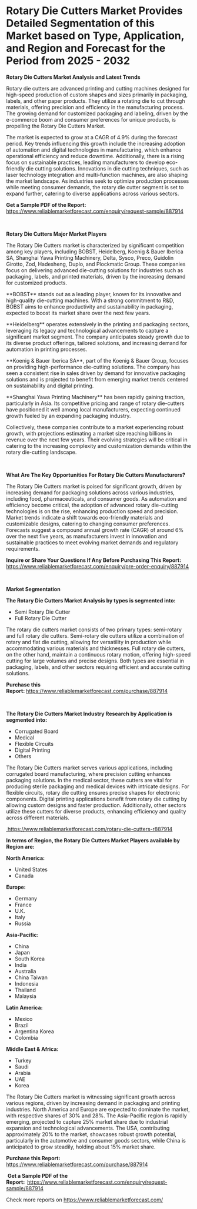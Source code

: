 <p><h1>Rotary Die Cutters Market Provides Detailed Segmentation of this Market based on Type, Application, and Region and Forecast for the Period from 2025 - 2032</h1></p><p><strong>Rotary Die Cutters Market Analysis and Latest Trends</strong></p>
<p><p>Rotary die cutters are advanced printing and cutting machines designed for high-speed production of custom shapes and sizes primarily in packaging, labels, and other paper products. They utilize a rotating die to cut through materials, offering precision and efficiency in the manufacturing process. The growing demand for customized packaging and labeling, driven by the e-commerce boom and consumer preferences for unique products, is propelling the Rotary Die Cutters Market.</p><p>The market is expected to grow at a CAGR of 4.9% during the forecast period. Key trends influencing this growth include the increasing adoption of automation and digital technologies in manufacturing, which enhance operational efficiency and reduce downtime. Additionally, there is a rising focus on sustainable practices, leading manufacturers to develop eco-friendly die cutting solutions. Innovations in die cutting techniques, such as laser technology integration and multi-function machines, are also shaping the market landscape. As industries seek to optimize production processes while meeting consumer demands, the rotary die cutter segment is set to expand further, catering to diverse applications across various sectors.</p></p>
<p><strong>Get a Sample PDF of the Report:&nbsp;</strong> <a href="https://www.reliablemarketforecast.com/enquiry/request-sample/887914?utm_campaign=1197&utm_medium=2&utm_source=Github&utm_content=ia&utm_term=09042025&utm_id=rotary-die-cutters">https://www.reliablemarketforecast.com/enquiry/request-sample/887914</a></p>
<p>&nbsp;</p>
<p><strong>Rotary Die Cutters Major Market Players</strong></p>
<p><p>The Rotary Die Cutters market is characterized by significant competition among key players, including BOBST, Heidelberg, Koenig & Bauer Iberica SA, Shanghai Yawa Printing Machinery, Delta, Sysco, Preco, Guidolin Girotto, Zod, Hadesheng, Duplo, and Plockmatic Group. These companies focus on delivering advanced die-cutting solutions for industries such as packaging, labels, and printed materials, driven by the increasing demand for customized products.</p><p>**BOBST** stands out as a leading player, known for its innovative and high-quality die-cutting machines. With a strong commitment to R&D, BOBST aims to enhance productivity and sustainability in packaging, expected to boost its market share over the next few years.</p><p>**Heidelberg** operates extensively in the printing and packaging sectors, leveraging its legacy and technological advancements to capture a significant market segment. The company anticipates steady growth due to its diverse product offerings, tailored solutions, and increasing demand for automation in printing processes.</p><p>**Koenig & Bauer Iberica SA**, part of the Koenig & Bauer Group, focuses on providing high-performance die-cutting solutions. The company has seen a consistent rise in sales driven by demand for innovative packaging solutions and is projected to benefit from emerging market trends centered on sustainability and digital printing.</p><p>**Shanghai Yawa Printing Machinery** has been rapidly gaining traction, particularly in Asia. Its competitive pricing and range of rotary die-cutters have positioned it well among local manufacturers, expecting continued growth fueled by an expanding packaging industry.</p><p>Collectively, these companies contribute to a market experiencing robust growth, with projections estimating a market size reaching billions in revenue over the next few years. Their evolving strategies will be critical in catering to the increasing complexity and customization demands within the rotary die-cutting landscape.</p></p>
<p>&nbsp;</p>
<p><strong>What Are The Key Opportunities For Rotary Die Cutters Manufacturers?</strong></p>
<p><p>The Rotary Die Cutters market is poised for significant growth, driven by increasing demand for packaging solutions across various industries, including food, pharmaceuticals, and consumer goods. As automation and efficiency become critical, the adoption of advanced rotary die-cutting technologies is on the rise, enhancing production speed and precision. Market trends indicate a shift towards eco-friendly materials and customizable designs, catering to changing consumer preferences. Forecasts suggest a compound annual growth rate (CAGR) of around 6% over the next five years, as manufacturers invest in innovation and sustainable practices to meet evolving market demands and regulatory requirements.</p></p>
<p><strong>Inquire or Share Your Questions If Any Before Purchasing This Report:</strong> <a href="https://www.reliablemarketforecast.com/enquiry/pre-order-enquiry/887914?utm_campaign=1197&utm_medium=2&utm_source=Github&utm_content=ia&utm_term=09042025&utm_id=rotary-die-cutters">https://www.reliablemarketforecast.com/enquiry/pre-order-enquiry/887914</a></p>
<p>&nbsp;</p>
<p><strong>Market Segmentation</strong></p>
<p><strong>The Rotary Die Cutters Market Analysis by types is segmented into:</strong></p>
<p><ul><li>Semi Rotary Die Cutter</li><li>Full Rotary Die Cutter</li></ul></p>
<p><p>The rotary die cutters market consists of two primary types: semi-rotary and full rotary die cutters. Semi-rotary die cutters utilize a combination of rotary and flat die cutting, allowing for versatility in production while accommodating various materials and thicknesses. Full rotary die cutters, on the other hand, maintain a continuous rotary motion, offering high-speed cutting for large volumes and precise designs. Both types are essential in packaging, labels, and other sectors requiring efficient and accurate cutting solutions.</p></p>
<p><strong>Purchase this Report:&nbsp;</strong><a href="https://www.reliablemarketforecast.com/purchase/887914?utm_campaign=1197&utm_medium=2&utm_source=Github&utm_content=ia&utm_term=09042025&utm_id=rotary-die-cutters">https://www.reliablemarketforecast.com/purchase/887914</a></p>
<p>&nbsp;</p>
<p><strong>The Rotary Die Cutters Market Industry Research by Application is segmented into:</strong></p>
<p><ul><li>Corrugated Board</li><li>Medical</li><li>Flexible Circuits</li><li>Digital Printing</li><li>Others</li></ul></p>
<p><p>The Rotary Die Cutters market serves various applications, including corrugated board manufacturing, where precision cutting enhances packaging solutions. In the medical sector, these cutters are vital for producing sterile packaging and medical devices with intricate designs. For flexible circuits, rotary die cutting ensures precise shapes for electronic components. Digital printing applications benefit from rotary die cutting by allowing custom designs and faster production. Additionally, other sectors utilize these cutters for diverse products, enhancing efficiency and quality across different materials.</p></p>
<p><a href="https://www.reliablemarketforecast.com/rotary-die-cutters-r887914?utm_campaign=1197&utm_medium=2&utm_source=Github&utm_content=ia&utm_term=09042025&utm_id=rotary-die-cutters">&nbsp;https://www.reliablemarketforecast.com/rotary-die-cutters-r887914</a></p>
<p><strong>In terms of Region, the Rotary Die Cutters Market Players available by Region are:</strong></p>
<p>
    <p> <strong> North America: </strong>
        <ul>
            <li>United States</li>
            <li>Canada</li>
        </ul>
        </p> 
    <p> <strong> Europe: </strong>
        <ul>
            <li>Germany</li>
            <li>France</li>
            <li>U.K.</li>
            <li>Italy</li>
            <li>Russia</li>
        </ul>
        </p> 
    <p> <strong> Asia-Pacific: </strong>
        <ul>
            <li>China</li>
            <li>Japan</li>
            <li>South Korea</li>
            <li>India</li>
            <li>Australia</li>
            <li>China Taiwan</li>
            <li>Indonesia</li>
            <li>Thailand</li>
            <li>Malaysia</li>
        </ul>
        </p> 
    <p> <strong> Latin America: </strong>
        <ul>
            <li>Mexico</li>
            <li>Brazil</li>
            <li>Argentina Korea</li>
            <li>Colombia</li>
        </ul>
        </p> 
    <p> <strong> Middle East & Africa: </strong>
        <ul>
            <li>Turkey</li>
            <li>Saudi</li>
            <li>Arabia</li>
            <li>UAE</li>
            <li>Korea</li>
        </ul>
    </p>
    </p>
<p><p>The Rotary Die Cutters market is witnessing significant growth across various regions, driven by increasing demand in packaging and printing industries. North America and Europe are expected to dominate the market, with respective shares of 30% and 28%. The Asia-Pacific region is rapidly emerging, projected to capture 25% market share due to industrial expansion and technological advancements. The USA, contributing approximately 20% to the market, showcases robust growth potential, particularly in the automotive and consumer goods sectors, while China is anticipated to grow steadily, holding about 15% market share.</p></p>
<p><strong>Purchase this Report: </strong><a href="https://www.reliablemarketforecast.com/purchase/887914?utm_campaign=1197&utm_medium=2&utm_source=Github&utm_content=ia&utm_term=09042025&utm_id=rotary-die-cutters">https://www.reliablemarketforecast.com/purchase/887914</a></p>
<p>&nbsp;<strong>Get a Sample PDF of the Report:&nbsp;&nbsp;</strong><a href="https://www.reliablemarketforecast.com/enquiry/request-sample/887914?utm_campaign=1197&utm_medium=2&utm_source=Github&utm_content=ia&utm_term=09042025&utm_id=rotary-die-cutters">https://www.reliablemarketforecast.com/enquiry/request-sample/887914</a></p>
<p><strong></strong></p>
<p>Check more reports on <a href="https://www.reliablemarketforecast.com/?utm_campaign=1197&utm_medium=2&utm_source=Github&utm_content=ia&utm_term=09042025&utm_id=rotary-die-cutters">https://www.reliablemarketforecast.com/</a></p>